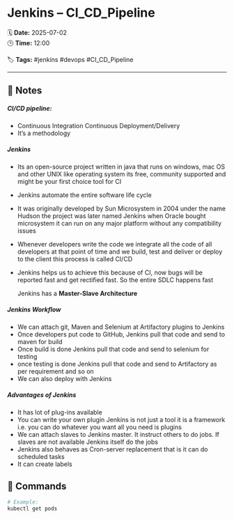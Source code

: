 # Jenkins – CI_CD_Pipeline

🗓️ **Date:** 2025-07-02  
🕒 **Time:** 12:00  

🏷️ **Tags:** #jenkins #devops #CI_CD_Pipeline  

---

## 📝 Notes

 ##### CI/CD pipeline:

- Continuous Integration Continuous Deployment/Delivery
- It’s a methodology
##### Jenkins

- Its an open-source project written in java that runs on windows, mac OS and other UNIX like operating system its free, community supported and might be your first choice tool for CI
- Jenkins automate the entire software life cycle
- It was originally developed by Sun Microsystem in 2004 under the name Hudson the project was later named Jenkins when Oracle bought microsystem it can run on any major platform without any compatibility issues
- Whenever developers write the code we integrate all the code of all developers at that point of time and we build, test and deliver or deploy to the client this process is called CI/CD
- Jenkins helps us to achieve this because of CI, now bugs will be reported fast and get rectified fast. So the entire SDLC happens fast

	Jenkins has a **Master-Slave Architecture**
##### Jenkins Workflow

- We can attach git, Maven and Selenium at Artifactory plugins to Jenkins
- Once developers put code to GitHub, Jenkins pull that code and send to maven for build
- Once build is done Jenkins pull that code and send to selenium for testing
- once testing is done Jenkins pull that code and send to Artifactory as per requirement and so on
- We can also deploy with Jenkins
##### Advantages of Jenkins

- It has lot of plug-ins available
- You can write your own plugin Jenkins is not just a tool it is a framework i.e. you can do whatever you want all you need is plugins
- We can attach slaves to Jenkins master. It instruct others to do jobs. If slaves are not available Jenkins itself do the jobs
- Jenkins also behaves as Cron-server replacement that is it can do scheduled tasks
- It can create labels
## 🧾 Commands

```bash
# Example:
kubectl get pods
```
